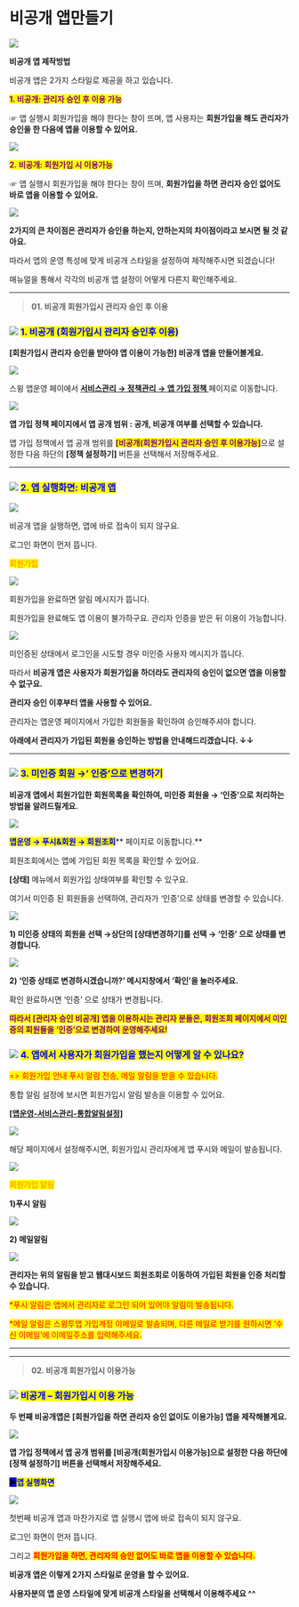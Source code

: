 # 비공개 앱만들기

![](https://wp.swing2app.co.kr/wp-content/uploads/2018/10/%EB%B9%84%EA%B3%B5%EA%B0%9C-%EC%A0%9C%EB%AA%A9.png)

**비공개 앱 제작방법**

비공개 앱은 2가지 스타일로 제공을 하고 있습니다.



<mark style="color:purple;">**1. 비공개: 관리자 승인 후 이용 가능**</mark>&#x20;

☞ 앱 실행시 회원가입을 해야 한다는 창이 뜨며, 앱 사용자는 **회원가입을 해도 관리자가 승인을 한 다음에 앱을 이용할 수 있어요.**

![](https://wp.swing2app.co.kr/wp-content/uploads/2018/10/%EB%B9%84%EA%B3%B5%EA%B0%9C%EC%95%B14\_18.06.08.png)

<mark style="color:purple;">**2. 비공개: 회원가입 시 이용가능**</mark>

☞ 앱 실행시 회원가입을 해야 한다는 창이 뜨며, **회원가입을 하면 관리자 승인 없어도 바로 앱을 이용할 수 있어요.**

![](https://wp.swing2app.co.kr/wp-content/uploads/2018/10/%EC%95%B1%EA%B3%B5%EA%B0%9C%EB%B2%94%EC%9C%84%EC%97%85%EB%8E%833.18.09-1.png)

**2가지의 큰 차이점은 관리자가 승인을 하는지, 안하는지의 차이점이라고 보시면 될 것 같아요.**

따라서 앱의 운영 특성에 맞게 비공개 스타일을 설정하여 제작해주시면 되겠습니다!

매뉴얼을 통해서 각각의 비공개 앱 설정이 어떻게 다른지 확인해주세요.

***

> **01. 비공개 회원가입시 관리자 승인 후 이용**

### ![](https://wp.swing2app.co.kr/wp-content/uploads/2020/04/%EB%8B%A8%EB%9D%BD1-1.png) <mark style="color:blue;">**1.  비공개 (회원가입시 관리자 승인후 이용)**</mark>&#x20;

**\[회원가입시 관리자 승인을 받아야 앱 이용이 가능한] 비공개 앱을 만들어볼게요.**

![](https://wp.swing2app.co.kr/wp-content/uploads/2018/10/%ED%9A%8C%EC%9B%90%EA%B0%80%EC%9E%85%EC%96%91%EC%8B%9DNEW12.png)

스윙 앱운영 페이에서 [**서비스관리 → 정책관리 → 앱 가입 정책** ](http://www.swing2app.co.kr/view/app\_setting)페이지로 이동합니다.

![](https://s3.ap-northeast-2.amazonaws.com/swing2bucket/resource/image/help/e25b7064dd756ce836f9c7c7af5f09a6.png)

&#x20;**앱 가입 정책 페이지에서 앱 공개 범위 : 공개, 비공개 여부를 선택할 수 있습니다.**

앱 가입 정책에서 앱 공개 범위를 <mark style="color:purple;">**\[비공개(회원가입시 관리자 승인 후 이용가능]**</mark>으로 설정한 다음 하단의 **\[정책 설정하기]** 버튼을 선택해서 저장해주세요.

***

### ![](https://wp.swing2app.co.kr/wp-content/uploads/2020/04/%EB%8B%A8%EB%9D%BD1-1.png)  <mark style="color:blue;">**2. 앱 실행화면: 비공개 앱**</mark>

![](https://wp.swing2app.co.kr/wp-content/uploads/2018/10/%EB%B9%84%EA%B3%B5%EA%B0%9C1.png)

비공개 앱을 실행하면, 앱에 바로 접속이 되지 않구요.

로그인 화면이 먼저 뜹니다.



<mark style="color:orange;">**회원가입**</mark>&#x20;

![](https://wp.swing2app.co.kr/wp-content/uploads/2018/10/%EB%B9%84%EA%B3%B5%EA%B0%9C2.png)

회원가입을 완료하면 알림 메시지가 뜹니다.

회원가입을 완료해도 앱 이용이 불가하구요. 관리자 인증을 받은 뒤 이용이 가능합니다.



![](https://wp.swing2app.co.kr/wp-content/uploads/2018/10/%EB%B9%84%EA%B3%B5%EA%B0%9C3.png)

미인증된 상태에서 로그인을 시도할 경우 미인증 사용자 메시지가 뜹니다.

따라서 **비공개 앱은 사용자가 회원가입을 하더라도 관리자의 승인이 없으면 앱을 이용할 수 없구요.**

**관리자 승인 이후부터 앱을 사용할 수 있어요.**&#x20;



관리자는 앱운영 페이지에서 가입한 회원들을 확인하여 승인해주셔야 합니다.

**아래에서 관리자가 가입된 회원을 승인하는 방법을 안내해드리겠습니다.  ↓↓**

***

### ![](https://wp.swing2app.co.kr/wp-content/uploads/2020/04/%EB%8B%A8%EB%9D%BD1-1.png) <mark style="color:blue;">**3. 미인증 회원 →’ 인증’으로 변경하기**</mark>

**비공개 앱에서 회원가입한 회원목록을 확인하여, 미인증 회원을 → ‘인증’으로 처리하는 방법을 알려드릴게요.**

![](https://wp.swing2app.co.kr/wp-content/uploads/2018/10/%EB%B9%84%EA%B3%B5%EA%B0%9C5.png)

<mark style="color:blue;">**앱운영 → 푸시&회원 → 회원조회**</mark>** 페이지로 이동합니다.**

회원조회에서는 앱에 가입된 회원 목록을 확인할 수 있어요.

**\[상태]** 메뉴에서 회원가입 상태여부를 확인할 수 있구요.

여기서 미인증 된 회원들을 선택하여, 관리자가 ‘인증’으로 상태를 변경할 수 있습니다.

![](https://wp.swing2app.co.kr/wp-content/uploads/2018/10/%EB%B9%84%EA%B3%B5%EA%B0%9C6.png)

**1) 미인증 상태의 회원을 선택 →상단의 \[상태변경하기]를 선택 → ‘인증’ 으로 상태를 변경합니다.**

![](https://wp.swing2app.co.kr/wp-content/uploads/2018/10/%EB%B9%84%EA%B3%B5%EA%B0%9C7.png)

**2) ‘인증 상태로 변경하시겠습니까?’ 메시지창에서 ‘확인’을 눌러주세요.**

확인 완료하시면 ‘인증’ 으로 상태가 변경됩니다.&#x20;



<mark style="color:purple;">**따라서 \[관리자 승인 비공개] 앱을 이용하시는 관리자 분들은, 회원조회 페이지에서 미인증의 회원들을 ‘인증’으로 변경하여 운영해주세요!**</mark>



### ![](https://wp.swing2app.co.kr/wp-content/uploads/2020/04/%EB%8B%A8%EB%9D%BD1-1.png)  <mark style="color:blue;">**4. 앱에서 사용자가 회원가입을 했는지 어떻게 알 수 있나요?**</mark>

<mark style="color:red;">=> 회원가입 안내 푸시 알림 전송, 메일 알림을 받을 수 있습니다.</mark>&#x20;

통합 알림 설정에 보시면 회원가입시 알림 발송을 이용할 수 있어요.&#x20;

[**\[앱운영-서비스관리-통합알림설정\]**](http://www.swing2app.co.kr/view/notification\_setting)

![](https://wp.swing2app.co.kr/wp-content/uploads/2018/10/%EC%9D%B4%EB%AF%B8%EC%A7%80-25-1.png)

해당 페이지에서 설정해주시면, 회원가입시 관리자에게 앱 푸시와 메일이 발송됩니다.

![](https://wp.swing2app.co.kr/wp-content/uploads/2018/09/%EC%BA%A1%EC%B2%98-3.png)

<mark style="color:orange;">**회원가입 알림**</mark>&#x20;

**1)푸시 알림**

![](https://wp.swing2app.co.kr/wp-content/uploads/2018/10/%EB%B9%84%EA%B3%B5%EA%B0%9C8.png)

**2) 메일알림**

![](https://wp.swing2app.co.kr/wp-content/uploads/2018/10/%EB%B9%84%EA%B3%B5%EA%B0%9C4.png)

**관리자는 위의 알림을 받고 웹대시보드 회원조회로 이동하여 가입된 회원을 인증 처리할 수 있습니다.**

<mark style="color:red;">\*푸시 알림은 앱에서 관리자로 로그인 되어 있어야 알림이 발송됩니다.</mark>

<mark style="color:red;">\*메일 알림은 스윙투앱 가입계정 이메일로 발송되며, 다른 메일로 받기를 원하시면 ‘수신 이메일’에 이메일주소를 입력해주세요.</mark>

***

***

> **02. 비공개 회원가입시 이용가능**

### &#x20;![](https://wp.swing2app.co.kr/wp-content/uploads/2020/04/%EB%8B%A8%EB%9D%BD1-1.png) <mark style="color:blue;">**비공개 – 회원가입시 이용 가능**</mark>

**두 번째 비공개앱은 \[회원가입을 하면 관리자 승인 없이도 이용가능] 앱을 제작해볼게요.**&#x20;

![](https://s3.ap-northeast-2.amazonaws.com/swing2bucket/resource/image/help/ac20e6deb42cff01262ed04925fa8819.png)

**앱 가입 정책에서 앱 공개 범위를 \[비공개(회원가입시 이용가능]으로 설정한 다음 하단에 \[정책 설정하기] 버튼을 선택해서 저장해주세요.**



<mark style="background-color:blue;">**▶**</mark><mark style="color:blue;">**앱 실행화면**</mark>

![](https://s3.ap-northeast-2.amazonaws.com/swing2bucket/resource/image/help/c45181da25e6bc7ebf15e0902301ac02.png)

첫번째 비공개 앱과 마찬가지로 앱 실행시 앱에 바로 접속이 되지 않구요.

로그인 화면이 먼저 뜹니다.&#x20;

그리고 <mark style="color:red;">**회원가입을 하면, 관리자의 승인 없어도 바로 앱을 이용할 수 있습니다.**</mark>



**비공개 앱은 이렇게 2가지 스타일로 운영을 할 수 있어요.**

**사용자분의 앱 운영 스타일에 맞게 비공개 스타일을 선택해서 이용해주세요 ^^**
